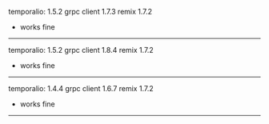 temporalio: 1.5.2
grpc client 1.7.3
remix 1.7.2

- works fine

----
temporalio: 1.5.2
grpc client 1.8.4
remix 1.7.2

- works fine

---

temporalio: 1.4.4
grpc client 1.6.7
remix 1.7.2

- works fine

----
